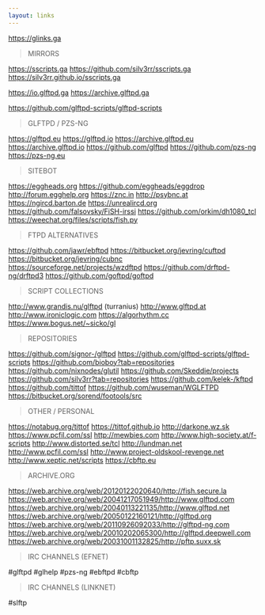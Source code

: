 ```yaml
---
layout: links
---
```


https://glinks.ga

> MIRRORS

https://sscripts.ga
https://github.com/silv3rr/sscripts.ga
https://silv3rr.github.io/sscripts.ga

https://io.glftpd.ga
https://archive.glftpd.ga

https://github.com/glftpd-scripts/glftpd-scripts

> GLFTPD / PZS-NG

https://glftpd.eu https://glftpd.io
https://archive.glftpd.eu https://archive.glftpd.io
https://github.com/glftpd
https://github.com/pzs-ng
https://pzs-ng.eu

> SITEBOT

https://eggheads.org
https://github.com/eggheads/eggdrop
http://forum.egghelp.org
https://znc.in
http://psybnc.at
https://ngircd.barton.de
https://unrealircd.org
https://github.com/falsovsky/FiSH-irssi
https://github.com/orkim/dh1080_tcl
https://weechat.org/files/scripts/fish.py

> FTPD ALTERNATIVES

https://github.com/jawr/ebftpd
https://bitbucket.org/jevring/cuftpd
https://bitbucket.org/jevring/cubnc
https://sourceforge.net/projects/wzdftpd
https://github.com/drftpd-ng/drftpd3
https://github.com/goftpd/goftpd

> SCRIPT COLLECTIONS

http://www.grandis.nu/glftpd (turranius)
http://www.glftpd.at
http://www.ironiclogic.com
https://algorhythm.cc
https://www.bogus.net/~sicko/gl

> REPOSITORIES

https://github.com/signor-/glftpd
https://github.com/glftpd-scripts/glftpd-scripts
https://github.com/bioboy?tab=repositories
https://github.com/nixnodes/glutil
https://github.com/Skeddie/projects
https://github.com/silv3rr?tab=repositories
https://github.com/kelek-/kftpd
https://github.com/tittof
https://github.com/wuseman/WGLFTPD
https://bitbucket.org/sorend/footools/src

> OTHER / PERSONAL

https://notabug.org/tittof
https://tittof.github.io
http://darkone.wz.sk
https://www.pcfil.com/ssl
http://mewbies.com
http://www.high-society.at/f-scripts
http://www.distorted.se/tcl
http://lundman.net
http://www.pcfil.com/ssl
http://www.project-oldskool-revenge.net
http://www.xeptic.net/scripts
https://cbftp.eu

> ARCHIVE.ORG

https://web.archive.org/web/20120122020640/http://fish.secure.la
https://web.archive.org/web/20041217051949/http://www.glftpd.com
https://web.archive.org/web/20040113221135/http://www.glftpd.net
https://web.archive.org/web/20050122160121/http://glftpd.org
https://web.archive.org/web/20110926092033/http://glftpd-ng.com
https://web.archive.org/web/20010202065300/http://glftpd.deepwell.com
https://web.archive.org/web/20031001132825/http://pftp.suxx.sk

> IRC CHANNELS (EFNET)

#glftpd
#glhelp
#pzs-ng
#ebftpd
#cbftp

> IRC CHANNELS (LINKNET)

#slftp

